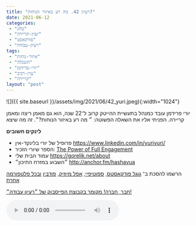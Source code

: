 ```yaml
---
title: "רעיון 42. מה רע באיזור הנוחות?"
date: 2021-06-12
categories: 
 - "בלוג"
 - "יעוץ-קריירה"
 - "פודקאסט"
 - "רעיון-עבודה"
tags: 
 - "איזור-נוחות"
 - "השכלה"
 - "יורי-פרידמן"
 - "ערן-רביב"
 - "קריירה"
layout: "post"
---
```


![]({{ site.baseurl }}/assets/img/2021/06/42_yuri.jpeg){:width="1024"}

יורי פרידמן עובד כמנהל בתעשיית ההייטק קרוב ל־22 שנה, הוא גם מאמן ריצה ומאמן קריירה. הפניתי אליו את השאלה הפשוטה: ״ מה רע באיזור הנוחות?״. זה מה שיצא

**לינקים חשובים**

* פרופיל של יורי בלינקד-אין [<https://www.linkedin.com/in/yuriyuri/>](https://www.linkedin.com/in/yuriyuri/)  
* הספר שיורי הזכיר: [The Power of Full Engagement](https://g.co/kgs/5qid8m)  
* עמוד הבית שלי [<https://gorelik.net/about>](https://gorelik.net/about)  
* ״השבוע במזרח התיכון״ [<http://anchor.fm/hashavua>](http://anchor.fm/hashavua) 

הרשמו להסכת ב־ [גוגל פודקאסטס](https://podcasts.google.com/feed/aHR0cHM6Ly9mZWVkLnBvZGJlYW4uY29tL2JvcmlzZ29yZWxpa3BoZC9mZWVkLnhtbA), [ספוטיפיי](https://open.spotify.com/show/51XJ9Wd4A5xL1IfU0wHT2Y), [אפל מיוזיק](https://podcasts.apple.com/il/podcast/%D7%A8%D7%A2%D7%99%D7%95%D7%9F-%D7%A2%D7%91%D7%95%D7%93%D7%94-%D7%A0%D7%99%D7%94%D7%95%D7%9C-%D7%A9%D7%95%D7%95%D7%A7-%D7%A7%D7%A8%D7%99%D7%99%D7%A8%D7%94/id1542636914), [פודבין](https://borisgorelikphd.podbean.com/) [ובכל פלטפורמה אחרת](https://feed.podbean.com/borisgorelikphd/feed.xml)

[חבר, חברה! מקומך בקבוצת הפייסבוק של ״רעיון עבודה״!](https://www.facebook.com/reayonavodapodcast)

<audio controls src="https://mcdn.podbean.com/mf/web/veg88g/42_yuri.mp3" class=" wp-block-audio"></audio>
